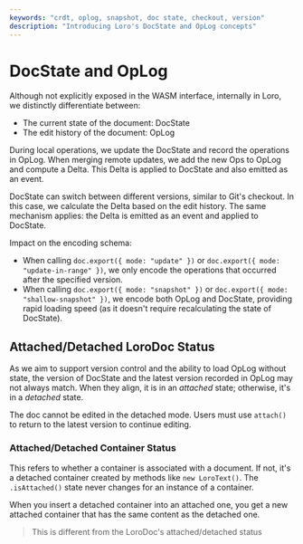 ```yaml
---
keywords: "crdt, oplog, snapshot, doc state, checkout, version"
description: "Introducing Loro's DocState and OpLog concepts"
---
```


# DocState and OpLog

Although not explicitly exposed in the WASM interface, internally in Loro, we
distinctly differentiate between:

- The current state of the document: DocState
- The edit history of the document: OpLog

During local operations, we update the DocState and record the operations in
OpLog. When merging remote updates, we add the new Ops to OpLog and compute a
Delta. This Delta is applied to DocState and also emitted as an event.

DocState can switch between different versions, similar to Git's checkout. In
this case, we calculate the Delta based on the edit history. The same mechanism
applies: the Delta is emitted as an event and applied to DocState.

Impact on the encoding schema:

- When calling `doc.export({ mode: "update" })` or
  `doc.export({ mode: "update-in-range" })`, we only encode the operations that
  occurred after the specified version.
- When calling `doc.export({ mode: "snapshot" })` or
  `doc.export({ mode: "shallow-snapshot" })`, we encode both OpLog and DocState,
  providing rapid loading speed (as it doesn't require recalculating the state
  of DocState).

## Attached/Detached LoroDoc Status

As we aim to support version control and the ability to load OpLog without
state, the version of DocState and the latest version recorded in OpLog may not
always match. When they align, it is in an _attached_ state; otherwise, it's in
a _detached_ state.

The doc cannot be edited in the detached mode. Users must use `attach()` to
return to the latest version to continue editing.

### Attached/Detached Container Status

This refers to whether a container is associated with a document. If not, it's a
detached container created by methods like `new LoroText()`. The `.isAttached()`
state never changes for an instance of a container.

When you insert a detached container into an attached one, you get a new
attached container that has the same content as the detached one.

> This is different from the LoroDoc's attached/detached status
